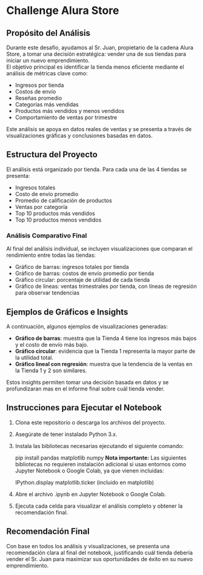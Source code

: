 # Challenge Alura Store

## Propósito del Análisis

Durante este desafío, ayudamos al Sr. Juan, propietario de la cadena Alura Store, a tomar una decisión estratégica: vender una de sus tiendas para iniciar un nuevo emprendimiento.  
El objetivo principal es identificar la tienda menos eficiente mediante el análisis de métricas clave como:

- Ingresos por tienda  
- Costos de envío  
- Reseñas promedio  
- Categorías más vendidas  
- Productos más vendidos y menos vendidos  
- Comportamiento de ventas por trimestre

Este análisis se apoya en datos reales de ventas y se presenta a través de visualizaciones gráficas y conclusiones basadas en datos.


## Estructura del Proyecto

El análisis está organizado por tienda. Para cada una de las 4 tiendas se presenta:

- Ingresos totales  
- Costo de envío promedio  
- Promedio de calificación de productos  
- Ventas por categoría  
- Top 10 productos más vendidos  
- Top 10 productos menos vendidos  

### Análisis Comparativo Final

Al final del análisis individual, se incluyen visualizaciones que comparan el rendimiento entre todas las tiendas:

- Gráfico de barras: ingresos totales por tienda  
- Gráfico de barras: costos de envío promedio por tienda  
- Gráfico circular: porcentaje de utilidad de cada tienda  
- Gráfico de lineas: ventas trimestrales por tienda, con líneas de regresión para observar tendencias

## Ejemplos de Gráficos e Insights

A continuación, algunos ejemplos de visualizaciones generadas:

- **Gráfico de barras**: muestra que la Tienda 4 tiene los ingresos más bajos y el costo de envío más bajo.
- **Gráfico circular**: evidencia que la Tienda 1 representa la mayor parte de la utilidad total.
- **Gráfico lineal con regresión**: muestra que la tendencia de la ventas en la Tienda 1 y 2 son similares.

Estos insights permiten tomar una decisión basada en datos y se profundizaran mas en el informe final sobre cuál tienda vender.

## Instrucciones para Ejecutar el Notebook

1. Clona este repositorio o descarga los archivos del proyecto.

2. Asegúrate de tener instalado Python 3.x.

3. Instala las bibliotecas necesarias ejecutando el siguiente comando:

    pip install pandas matplotlib numpy
    **Nota importante:** Las siguientes bibliotecas no requieren instalación adicional si usas entornos como Jupyter Notebook o Google Colab, ya que vienen incluidas:

    IPython.display
    matplotlib.ticker (incluido en matplotlib)

4. Abre el archivo .ipynb en Jupyter Notebook o Google Colab.

5. Ejecuta cada celda para visualizar el análisis completo y obtener la recomendación final.

## Recomendación Final

Con base en todos los análisis y visualizaciones, se presenta una recomendación clara al final del notebook, justificando cuál tienda debería vender el Sr. Juan para maximizar sus oportunidades de éxito en su nuevo emprendimiento.
